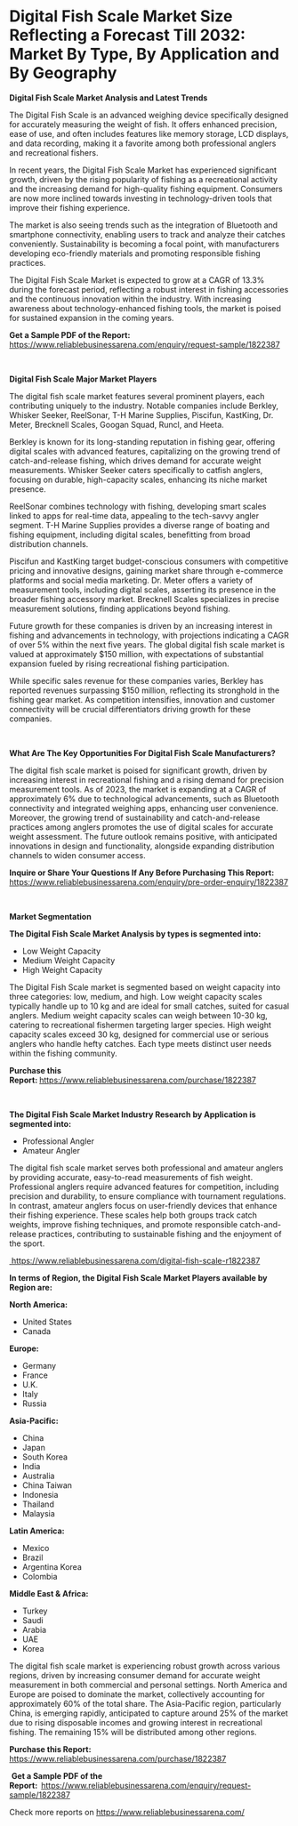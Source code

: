 <p><h1>Digital Fish Scale Market Size Reflecting a Forecast Till 2032: Market By Type, By Application and By Geography</h1></p><p><strong>Digital Fish Scale Market Analysis and Latest Trends</strong></p>
<p><p>The Digital Fish Scale is an advanced weighing device specifically designed for accurately measuring the weight of fish. It offers enhanced precision, ease of use, and often includes features like memory storage, LCD displays, and data recording, making it a favorite among both professional anglers and recreational fishers. </p><p>In recent years, the Digital Fish Scale Market has experienced significant growth, driven by the rising popularity of fishing as a recreational activity and the increasing demand for high-quality fishing equipment. Consumers are now more inclined towards investing in technology-driven tools that improve their fishing experience. </p><p>The market is also seeing trends such as the integration of Bluetooth and smartphone connectivity, enabling users to track and analyze their catches conveniently. Sustainability is becoming a focal point, with manufacturers developing eco-friendly materials and promoting responsible fishing practices. </p><p>The Digital Fish Scale Market is expected to grow at a CAGR of 13.3% during the forecast period, reflecting a robust interest in fishing accessories and the continuous innovation within the industry. With increasing awareness about technology-enhanced fishing tools, the market is poised for sustained expansion in the coming years.</p></p>
<p><strong>Get a Sample PDF of the Report:&nbsp;</strong> <a href="https://www.reliablebusinessarena.com/enquiry/request-sample/1822387?utm_campaign=3098&utm_medium=2&utm_source=Github&utm_content=ia&utm_term=04042025&utm_id=digital-fish-scale">https://www.reliablebusinessarena.com/enquiry/request-sample/1822387</a></p>
<p>&nbsp;</p>
<p><strong>Digital Fish Scale Major Market Players</strong></p>
<p><p>The digital fish scale market features several prominent players, each contributing uniquely to the industry. Notable companies include Berkley, Whisker Seeker, ReelSonar, T-H Marine Supplies, Piscifun, KastKing, Dr. Meter, Brecknell Scales, Googan Squad, Runcl, and Heeta.</p><p>Berkley is known for its long-standing reputation in fishing gear, offering digital scales with advanced features, capitalizing on the growing trend of catch-and-release fishing, which drives demand for accurate weight measurements. Whisker Seeker caters specifically to catfish anglers, focusing on durable, high-capacity scales, enhancing its niche market presence.</p><p>ReelSonar combines technology with fishing, developing smart scales linked to apps for real-time data, appealing to the tech-savvy angler segment. T-H Marine Supplies provides a diverse range of boating and fishing equipment, including digital scales, benefitting from broad distribution channels.</p><p>Piscifun and KastKing target budget-conscious consumers with competitive pricing and innovative designs, gaining market share through e-commerce platforms and social media marketing. Dr. Meter offers a variety of measurement tools, including digital scales, asserting its presence in the broader fishing accessory market. Brecknell Scales specializes in precise measurement solutions, finding applications beyond fishing.</p><p>Future growth for these companies is driven by an increasing interest in fishing and advancements in technology, with projections indicating a CAGR of over 5% within the next five years. The global digital fish scale market is valued at approximately $150 million, with expectations of substantial expansion fueled by rising recreational fishing participation.</p><p>While specific sales revenue for these companies varies, Berkley has reported revenues surpassing $150 million, reflecting its stronghold in the fishing gear market. As competition intensifies, innovation and customer connectivity will be crucial differentiators driving growth for these companies.</p></p>
<p>&nbsp;</p>
<p><strong>What Are The Key Opportunities For Digital Fish Scale Manufacturers?</strong></p>
<p><p>The digital fish scale market is poised for significant growth, driven by increasing interest in recreational fishing and a rising demand for precision measurement tools. As of 2023, the market is expanding at a CAGR of approximately 6% due to technological advancements, such as Bluetooth connectivity and integrated weighing apps, enhancing user convenience. Moreover, the growing trend of sustainability and catch-and-release practices among anglers promotes the use of digital scales for accurate weight assessment. The future outlook remains positive, with anticipated innovations in design and functionality, alongside expanding distribution channels to widen consumer access.</p></p>
<p><strong>Inquire or Share Your Questions If Any Before Purchasing This Report:</strong> <a href="https://www.reliablebusinessarena.com/enquiry/pre-order-enquiry/1822387?utm_campaign=3098&utm_medium=2&utm_source=Github&utm_content=ia&utm_term=04042025&utm_id=digital-fish-scale">https://www.reliablebusinessarena.com/enquiry/pre-order-enquiry/1822387</a></p>
<p>&nbsp;</p>
<p><strong>Market Segmentation</strong></p>
<p><strong>The Digital Fish Scale Market Analysis by types is segmented into:</strong></p>
<p><ul><li>Low Weight Capacity</li><li>Medium Weight Capacity</li><li>High Weight Capacity</li></ul></p>
<p><p>The Digital Fish Scale market is segmented based on weight capacity into three categories: low, medium, and high. Low weight capacity scales typically handle up to 10 kg and are ideal for small catches, suited for casual anglers. Medium weight capacity scales can weigh between 10-30 kg, catering to recreational fishermen targeting larger species. High weight capacity scales exceed 30 kg, designed for commercial use or serious anglers who handle hefty catches. Each type meets distinct user needs within the fishing community.</p></p>
<p><strong>Purchase this Report:&nbsp;</strong><a href="https://www.reliablebusinessarena.com/purchase/1822387?utm_campaign=3098&utm_medium=2&utm_source=Github&utm_content=ia&utm_term=04042025&utm_id=digital-fish-scale">https://www.reliablebusinessarena.com/purchase/1822387</a></p>
<p>&nbsp;</p>
<p><strong>The Digital Fish Scale Market Industry Research by Application is segmented into:</strong></p>
<p><ul><li>Professional Angler</li><li>Amateur Angler</li></ul></p>
<p><p>The digital fish scale market serves both professional and amateur anglers by providing accurate, easy-to-read measurements of fish weight. Professional anglers require advanced features for competition, including precision and durability, to ensure compliance with tournament regulations. In contrast, amateur anglers focus on user-friendly devices that enhance their fishing experience. These scales help both groups track catch weights, improve fishing techniques, and promote responsible catch-and-release practices, contributing to sustainable fishing and the enjoyment of the sport.</p></p>
<p><a href="https://www.reliablebusinessarena.com/digital-fish-scale-r1822387?utm_campaign=3098&utm_medium=2&utm_source=Github&utm_content=ia&utm_term=04042025&utm_id=digital-fish-scale">&nbsp;https://www.reliablebusinessarena.com/digital-fish-scale-r1822387</a></p>
<p><strong>In terms of Region, the Digital Fish Scale Market Players available by Region are:</strong></p>
<p>
    <p> <strong> North America: </strong>
        <ul>
            <li>United States</li>
            <li>Canada</li>
        </ul>
        </p> 
    <p> <strong> Europe: </strong>
        <ul>
            <li>Germany</li>
            <li>France</li>
            <li>U.K.</li>
            <li>Italy</li>
            <li>Russia</li>
        </ul>
        </p> 
    <p> <strong> Asia-Pacific: </strong>
        <ul>
            <li>China</li>
            <li>Japan</li>
            <li>South Korea</li>
            <li>India</li>
            <li>Australia</li>
            <li>China Taiwan</li>
            <li>Indonesia</li>
            <li>Thailand</li>
            <li>Malaysia</li>
        </ul>
        </p> 
    <p> <strong> Latin America: </strong>
        <ul>
            <li>Mexico</li>
            <li>Brazil</li>
            <li>Argentina Korea</li>
            <li>Colombia</li>
        </ul>
        </p> 
    <p> <strong> Middle East & Africa: </strong>
        <ul>
            <li>Turkey</li>
            <li>Saudi</li>
            <li>Arabia</li>
            <li>UAE</li>
            <li>Korea</li>
        </ul>
    </p>
    </p>
<p><p>The digital fish scale market is experiencing robust growth across various regions, driven by increasing consumer demand for accurate weight measurement in both commercial and personal settings. North America and Europe are poised to dominate the market, collectively accounting for approximately 60% of the total share. The Asia-Pacific region, particularly China, is emerging rapidly, anticipated to capture around 25% of the market due to rising disposable incomes and growing interest in recreational fishing. The remaining 15% will be distributed among other regions.</p></p>
<p><strong>Purchase this Report: </strong><a href="https://www.reliablebusinessarena.com/purchase/1822387?utm_campaign=3098&utm_medium=2&utm_source=Github&utm_content=ia&utm_term=04042025&utm_id=digital-fish-scale">https://www.reliablebusinessarena.com/purchase/1822387</a></p>
<p>&nbsp;<strong>Get a Sample PDF of the Report:&nbsp;&nbsp;</strong><a href="https://www.reliablebusinessarena.com/enquiry/request-sample/1822387?utm_campaign=3098&utm_medium=2&utm_source=Github&utm_content=ia&utm_term=04042025&utm_id=digital-fish-scale">https://www.reliablebusinessarena.com/enquiry/request-sample/1822387</a></p>
<p><strong></strong></p>
<p>Check more reports on <a href="https://www.reliablebusinessarena.com/?utm_campaign=3098&utm_medium=2&utm_source=Github&utm_content=ia&utm_term=04042025&utm_id=digital-fish-scale">https://www.reliablebusinessarena.com/</a></p>